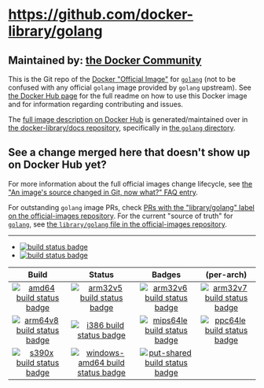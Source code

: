 # https://github.com/docker-library/golang

## Maintained by: [the Docker Community](https://github.com/docker-library/golang)

This is the Git repo of the [Docker "Official Image"](https://github.com/docker-library/official-images#what-are-official-images) for [`golang`](https://hub.docker.com/_/golang/) (not to be confused with any official `golang` image provided by `golang` upstream). See [the Docker Hub page](https://hub.docker.com/_/golang/) for the full readme on how to use this Docker image and for information regarding contributing and issues.

The [full image description on Docker Hub](https://hub.docker.com/_/golang/) is generated/maintained over in [the docker-library/docs repository](https://github.com/docker-library/docs), specifically in [the `golang` directory](https://github.com/docker-library/docs/tree/master/golang).

## See a change merged here that doesn't show up on Docker Hub yet?

For more information about the full official images change lifecycle, see [the "An image's source changed in Git, now what?" FAQ entry](https://github.com/docker-library/faq#an-images-source-changed-in-git-now-what).

For outstanding `golang` image PRs, check [PRs with the "library/golang" label on the official-images repository](https://github.com/docker-library/official-images/labels/library%2Fgolang). For the current "source of truth" for [`golang`](https://hub.docker.com/_/golang/), see [the `library/golang` file in the official-images repository](https://github.com/docker-library/official-images/blob/master/library/golang).

---

-	[![build status badge](https://img.shields.io/github/actions/workflow/status/docker-library/golang/ci.yml?branch=master&label=GitHub%20CI)](https://github.com/docker-library/golang/actions?query=workflow%3A%22GitHub+CI%22+branch%3Amaster)
-	[![build status badge](https://img.shields.io/jenkins/s/https/doi-janky.infosiftr.net/job/update.sh/job/golang.svg?label=Automated%20update.sh)](https://doi-janky.infosiftr.net/job/update.sh/job/golang/)

| Build | Status | Badges | (per-arch) |
|:-:|:-:|:-:|:-:|
| [![amd64 build status badge](https://img.shields.io/jenkins/s/https/doi-janky.infosiftr.net/job/multiarch/job/amd64/job/golang.svg?label=amd64)](https://doi-janky.infosiftr.net/job/multiarch/job/amd64/job/golang/) | [![arm32v5 build status badge](https://img.shields.io/jenkins/s/https/doi-janky.infosiftr.net/job/multiarch/job/arm32v5/job/golang.svg?label=arm32v5)](https://doi-janky.infosiftr.net/job/multiarch/job/arm32v5/job/golang/) | [![arm32v6 build status badge](https://img.shields.io/jenkins/s/https/doi-janky.infosiftr.net/job/multiarch/job/arm32v6/job/golang.svg?label=arm32v6)](https://doi-janky.infosiftr.net/job/multiarch/job/arm32v6/job/golang/) | [![arm32v7 build status badge](https://img.shields.io/jenkins/s/https/doi-janky.infosiftr.net/job/multiarch/job/arm32v7/job/golang.svg?label=arm32v7)](https://doi-janky.infosiftr.net/job/multiarch/job/arm32v7/job/golang/) |
| [![arm64v8 build status badge](https://img.shields.io/jenkins/s/https/doi-janky.infosiftr.net/job/multiarch/job/arm64v8/job/golang.svg?label=arm64v8)](https://doi-janky.infosiftr.net/job/multiarch/job/arm64v8/job/golang/) | [![i386 build status badge](https://img.shields.io/jenkins/s/https/doi-janky.infosiftr.net/job/multiarch/job/i386/job/golang.svg?label=i386)](https://doi-janky.infosiftr.net/job/multiarch/job/i386/job/golang/) | [![mips64le build status badge](https://img.shields.io/jenkins/s/https/doi-janky.infosiftr.net/job/multiarch/job/mips64le/job/golang.svg?label=mips64le)](https://doi-janky.infosiftr.net/job/multiarch/job/mips64le/job/golang/) | [![ppc64le build status badge](https://img.shields.io/jenkins/s/https/doi-janky.infosiftr.net/job/multiarch/job/ppc64le/job/golang.svg?label=ppc64le)](https://doi-janky.infosiftr.net/job/multiarch/job/ppc64le/job/golang/) |
| [![s390x build status badge](https://img.shields.io/jenkins/s/https/doi-janky.infosiftr.net/job/multiarch/job/s390x/job/golang.svg?label=s390x)](https://doi-janky.infosiftr.net/job/multiarch/job/s390x/job/golang/) | [![windows-amd64 build status badge](https://img.shields.io/jenkins/s/https/doi-janky.infosiftr.net/job/multiarch/job/windows-amd64/job/golang.svg?label=windows-amd64)](https://doi-janky.infosiftr.net/job/multiarch/job/windows-amd64/job/golang/) | [![put-shared build status badge](https://img.shields.io/jenkins/s/https/doi-janky.infosiftr.net/job/put-shared/job/light/job/golang.svg?label=put-shared)](https://doi-janky.infosiftr.net/job/put-shared/job/light/job/golang/) |

<!-- THIS FILE IS GENERATED BY https://github.com/docker-library/docs/blob/master/generate-repo-stub-readme.sh -->
